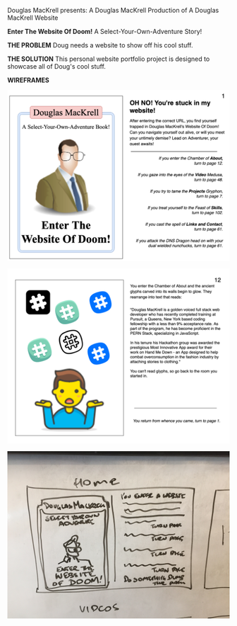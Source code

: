 Douglas MacKrell presents:
A Douglas MacKrell Production of
A Douglas MacKrell Website

**Enter The Website Of Doom!**
A Select-Your-Own-Adventure Story!



**THE PROBLEM**
Doug needs a website to show off his cool stuff.

**THE SOLUTION**
This personal website portfolio project is designed to showcase all of Doug's cool stuff.

**WIREFRAMES**

![Wireframe](Doug_Website_HOME.png)

![Wireframe](Doug_Website_ABOUT.png)

![Wireframe](whiteboard_HOME.jpg)